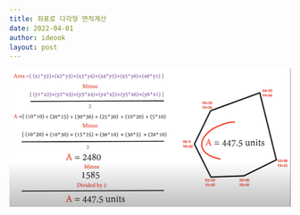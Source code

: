 ```yaml
---
title: 좌표로 다각형 면적계산
date: 2022-04-01
author: ideook
layout: post
---
```


![](images/2022-04-01-15-32-32.png)